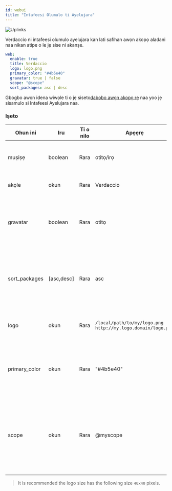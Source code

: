 ```yaml
---
id: webui
title: "Intafeesi Olumulo ti Ayelujara"
---
```


![Uplinks](https://user-images.githubusercontent.com/558752/52916111-fa4ba980-32db-11e9-8a64-f4e06eb920b3.png)

Verdaccio ni intafeesi olumulo ayelujara kan lati safihan awọn akopọ aladani naa nikan atipe o le jẹ sise ni akanṣe.

```yaml
web:
  enable: true
  title: Verdaccio
  logo: logo.png
  primary_color: "#4b5e40"
  gravatar: true | false
  scope: "@scope"
  sort_packages: asc | desc
```

Gbogbo awọn idena wiwọle ti o jẹ siseto[dabobo awọn akopọ rẹ](protect-your-dependencies.md) naa yoo jẹ sisamulo si Intafeesi Ayelujara naa.

### Iṣeto

| Ohun ini      | Iru        | Ti o nilo | Apẹẹrẹ                                                        | Atilẹyin   | Apejuwe                                                                                                                  |
| ------------- | ---------- | --------- | ------------------------------------------------------------- | ---------- | ------------------------------------------------------------------------------------------------------------------------ |
| muṣiṣẹ        | boolean    | Rara      | otitọ/irọ                                                     | gbogbo     | gba lati ṣafihan intafeesi ayelujara naa                                                                                 |
| akọle         | okun       | Rara      | Verdaccio                                                     | gbogbo     | Apejuwe akọle akori HTML                                                                                                 |
| gravatar      | boolean    | Rara      | otitọ                                                         | `>v4`   | Gravatars yoo jẹ pipilẹṣẹ labẹ ibori ti o ba jẹ pe ohun-ini yii wa ni imusisẹ                                            |
| sort_packages | [asc,desc] | Rara      | asc                                                           | `>v4`   | Nipa atilẹwa awọn akopọ aladani ti jẹ siseto lẹsẹsẹ ni ọna igasoke                                                       |
| logo          | okun       | Rara      | `/local/path/to/my/logo.png` `http://my.logo.domain/logo.png` | gbogbo     | a URI where logo is located (header logo)                                                                                |
| primary_color | okun       | Rara      | "#4b5e40"                                                     | `>4`    | The primary color to use throughout the UI (header, etc)                                                                 |
| scope         | okun       | Rara      | @myscope                                                      | `>v3.x` | If you're using this registry for a specific module scope, specify that scope to set it in the webui instructions header |

> It is recommended the logo size has the following size `40x40` pixels.